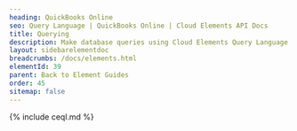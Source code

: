 ```yaml
---
heading: QuickBooks Online
seo: Query Language | QuickBooks Online | Cloud Elements API Docs
title: Querying
description: Make database queries using Cloud Elements Query Language.
layout: sidebarelementdoc
breadcrumbs: /docs/elements.html
elementId: 39
parent: Back to Element Guides
order: 45
sitemap: false
---
```


{% include ceql.md %}
